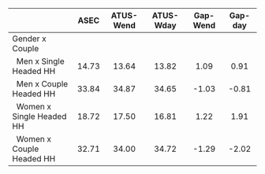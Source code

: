 
|                      |         ASEC |    ATUS-Wend |    ATUS-Wday |     Gap-Wend |      Gap-day |
| -------------------- | :----------: | :----------: | :----------: | :----------: | :----------: |
| Gender x Couple      |              |              |              |              |              |
| &nbsp;&nbsp;Men x Single Headed HH |        14.73 |        13.64 |        13.82 |         1.09 |         0.91 |
| &nbsp;&nbsp;Men x Couple Headed HH |        33.84 |        34.87 |        34.65 |        -1.03 |        -0.81 |
| &nbsp;&nbsp;Women x Single Headed HH |        18.72 |        17.50 |        16.81 |         1.22 |         1.91 |
| &nbsp;&nbsp;Women x Couple Headed HH |        32.71 |        34.00 |        34.72 |        -1.29 |        -2.02 |

